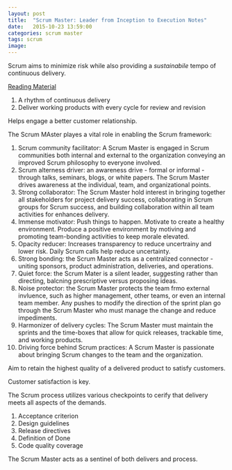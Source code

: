 ```yaml
---
layout: post
title:  "Scrum Master: Leader from Inception to Execution Notes"
date:   2015-10-23 13:59:00
categories: scrum master
tags: scrum
image:
---
```


Scrum aims to minimize risk while also providing a *sustainabile* tempo of continuous delivery.

[Reading Material](http://www.orchestrate.com/blog/scrum-master-leader-from-inception-to-execution/)

1. A rhythm of continuous delivery
2. Deliver working products with every cycle for review and revision

Helps engage a better customer relationship.

The Scrum MAster playes a vital role in enabling the Scrum framework:

1. Scrum community facilitator: A Scrum Master is engaged in Scrum communities both internal and external to the organization conveying an improved Scrum philosophy to everyone involved.
2. Scrum alterness driver: an awareness drive - formal or informal - through talks, seminars, blogs, or white papers. The Scrum Master drives awareness at the individual, team, and organizational points.
3. Strong collaborator: The Scrum Master hold interest in bringing together all stakeholders for project delivery success, collaborating in Scrum groups for Scrum success, and building collaboration within all team activities for enhances delivery.
4. Immense motivator: Push things to happen. Motivate to create a healthy environment. Produce a positive environment by motiving and promoting team-bonding activities to keep morale elevated.
5. Opacity reducer: Increases transparency to reduce uncertrainy and lower risk. Daily Scrum calls help reduce uncertainty.
6. Strong bonding: the Scrum Master acts as a centralized connector - uniting sponsors, product administration, deliveries, and operations.
7. Quiet force: the Scrum Mater is a silent leader, suggesting rather than directing, balcning prescriptive versus proposing ideas.
8. Noise protector: the Scrum Master protects the team frmo external invluence, such as higher management, other teams, or even an internal team member. Any pushes to modify the direction of the sprint plan go through the Scrum Master who must manage the change and reduce impediments.
9. Harmonizer of delivery cycles: The Scrum Master must maintain the sprints and the time-boxes that allow for quick releases, trackable time, and working products.
10. Driving force behind Scrum practices: A Scrum Master is passionate about bringing Scrum changes to the team and the organization.

Aim to retain the highest quality of a delivered product to satisfy customers.

Customer satisfaction is key.

The Scrum process utilizes various checkpoints to cerify that delivery meets all aspects of the demands.

1. Acceptance criterion
2. Design guidelines
3. Release directives
4. Definition of Done
5. Code quality coverage

The Scrum Master acts as a sentinel of both delivers and process.

